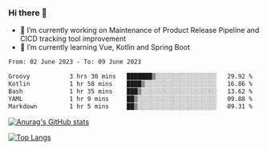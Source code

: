 ### Hi there 👋

- 🔭 I’m currently working on Maintenance of Product Release Pipeline and CICD tracking tool improvement
- 🌱 I’m currently learning Vue, Kotlin and Spring Boot

<!--START_SECTION:waka-->

```txt
From: 02 June 2023 - To: 09 June 2023

Groovy           3 hrs 30 mins   ███████▒░░░░░░░░░░░░░░░░░   29.92 %
Kotlin           1 hr 58 mins    ████▒░░░░░░░░░░░░░░░░░░░░   16.86 %
Bash             1 hr 35 mins    ███▒░░░░░░░░░░░░░░░░░░░░░   13.62 %
YAML             1 hr 9 mins     ██▒░░░░░░░░░░░░░░░░░░░░░░   09.88 %
Markdown         1 hr 5 mins     ██▒░░░░░░░░░░░░░░░░░░░░░░   09.31 %
```

<!--END_SECTION:waka-->

[![Anurag's GitHub stats](https://github-readme-stats.vercel.app/api?username=yunhao981&show_icons=true&theme=solarized-dark)](https://github.com/anuraghazra/github-readme-stats)

[![Top Langs](https://github-readme-stats.vercel.app/api/top-langs/?username=yunhao981&theme=solarized-dark&layout=compact)](https://github.com/anuraghazra/github-readme-stats)

<!--
**yunhao981/yunhao981** is a ✨ _special_ ✨ repository because its `README.md` (this file) appears on your GitHub profile.

Here are some ideas to get you started:

- 🔭 I’m currently working on Maintenance of Release Pipeline and CICD tracking tool improvement
- 🌱 I’m currently learning Vue, Kotlin and Spring Boot
- 👯 I’m looking to collaborate on ...
- 🤔 I’m looking for help with ...
- 💬 Ask me about ...
- 📫 How to reach me: ...
- 😄 Pronouns: ...
- ⚡ Fun fact: ...
-->


